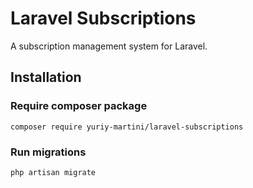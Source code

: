 # Laravel Subscriptions
A subscription management system for Laravel.

## Installation

### Require composer package

```shell
composer require yuriy-martini/laravel-subscriptions
```

### Run migrations

```shell
php artisan migrate
```
